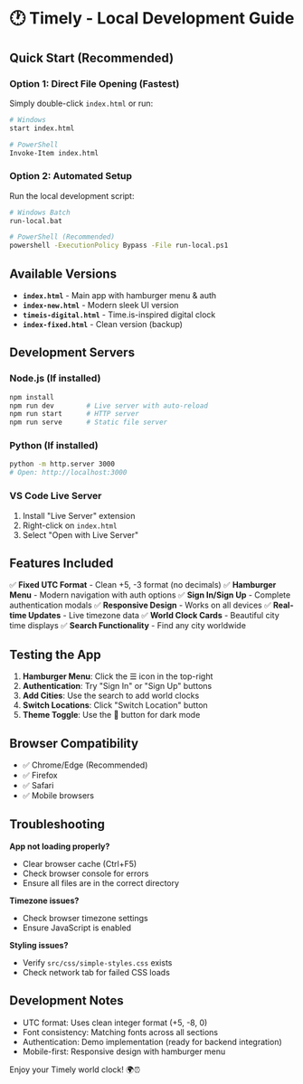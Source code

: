 # 🕐 Timely - Local Development Guide

## Quick Start (Recommended)

### Option 1: Direct File Opening (Fastest)
Simply double-click `index.html` or run:
```bash
# Windows
start index.html

# PowerShell
Invoke-Item index.html
```

### Option 2: Automated Setup
Run the local development script:
```bash
# Windows Batch
run-local.bat

# PowerShell (Recommended)
powershell -ExecutionPolicy Bypass -File run-local.ps1
```

## Available Versions

- **`index.html`** - Main app with hamburger menu & auth
- **`index-new.html`** - Modern sleek UI version
- **`timeis-digital.html`** - Time.is-inspired digital clock
- **`index-fixed.html`** - Clean version (backup)

## Development Servers

### Node.js (If installed)
```bash
npm install
npm run dev        # Live server with auto-reload
npm run start      # HTTP server
npm run serve      # Static file server
```

### Python (If installed)
```bash
python -m http.server 3000
# Open: http://localhost:3000
```

### VS Code Live Server
1. Install "Live Server" extension
2. Right-click on `index.html`
3. Select "Open with Live Server"

## Features Included

✅ **Fixed UTC Format** - Clean +5, -3 format (no decimals)
✅ **Hamburger Menu** - Modern navigation with auth options
✅ **Sign In/Sign Up** - Complete authentication modals
✅ **Responsive Design** - Works on all devices
✅ **Real-time Updates** - Live timezone data
✅ **World Clock Cards** - Beautiful city time displays
✅ **Search Functionality** - Find any city worldwide

## Testing the App

1. **Hamburger Menu**: Click the ☰ icon in the top-right
2. **Authentication**: Try "Sign In" or "Sign Up" buttons
3. **Add Cities**: Use the search to add world clocks
4. **Switch Locations**: Click "Switch Location" button
5. **Theme Toggle**: Use the 🌙 button for dark mode

## Browser Compatibility

- ✅ Chrome/Edge (Recommended)
- ✅ Firefox
- ✅ Safari
- ✅ Mobile browsers

## Troubleshooting

**App not loading properly?**
- Clear browser cache (Ctrl+F5)
- Check browser console for errors
- Ensure all files are in the correct directory

**Timezone issues?**
- Check browser timezone settings
- Ensure JavaScript is enabled

**Styling issues?**
- Verify `src/css/simple-styles.css` exists
- Check network tab for failed CSS loads

## Development Notes

- UTC format: Uses clean integer format (+5, -8, 0)
- Font consistency: Matching fonts across all sections
- Authentication: Demo implementation (ready for backend integration)
- Mobile-first: Responsive design with hamburger menu

Enjoy your Timely world clock! 🌍⏰
